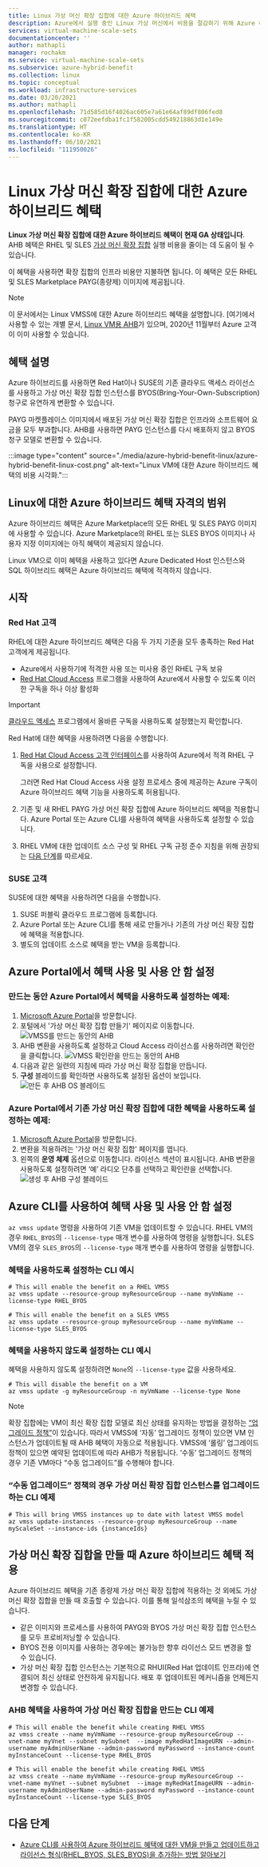 ```yaml
---
title: Linux 가상 머신 확장 집합에 대한 Azure 하이브리드 혜택
description: Azure에서 실행 중인 Linux 가상 머신에서 비용을 절감하기 위해 Azure 하이브리드 혜택을 가상 머신 확장 집합에 적용하는 방법을 알아봅니다.
services: virtual-machine-scale-sets
documentationcenter: ''
author: mathapli
manager: rochakm
ms.service: virtual-machine-scale-sets
ms.subservice: azure-hybrid-benefit
ms.collection: linux
ms.topic: conceptual
ms.workload: infrastructure-services
ms.date: 03/20/2021
ms.author: mathapli
ms.openlocfilehash: 71d585d16f4026ac605e7a61e64af89df806fed8
ms.sourcegitcommit: c072eefdba1fc1f582005cdd549218863d1e149e
ms.translationtype: HT
ms.contentlocale: ko-KR
ms.lasthandoff: 06/10/2021
ms.locfileid: "111950026"
---
```

# <a name="azure-hybrid-benefit-for-linux-virtual-machine-scale-set"></a>Linux 가상 머신 확장 집합에 대한 Azure 하이브리드 혜택

**Linux 가상 머신 확장 집합에 대한 Azure 하이브리드 혜택이 현재 GA 상태입니다**. AHB 혜택은 RHEL 및 SLES [가상 머신 확장 집합](./overview.md) 실행 비용을 줄이는 데 도움이 될 수 있습니다.

이 혜택을 사용하면 확장 집합의 인프라 비용만 지불하면 됩니다. 이 혜택은 모든 RHEL 및 SLES Marketplace PAYG(종량제) 이미지에 제공됩니다.


>[!NOTE]
> 이 문서에서는 Linux VMSS에 대한 Azure 하이브리드 혜택을 설명합니다. [여기에서 사용할 수 있는 개별 문서, [Linux VM용 AHB](../virtual-machines/linux/azure-hybrid-benefit-linux.md)가 있으며, 2020년 11월부터 Azure 고객이 이미 사용할 수 있습니다.

## <a name="benefit-description"></a>혜택 설명
Azure 하이브리드를 사용하면 Red Hat이나 SUSE의 기존 클라우드 액세스 라이선스를 사용하고 가상 머신 확장 집합 인스턴스를 BYOS(Bring-Your-Own-Subscription) 청구로 유연하게 변환할 수 있습니다. 

PAYG 마켓플레이스 이미지에서 배포된 가상 머신 확장 집합은 인프라와 소프트웨어 요금을 모두 부과합니다. AHB를 사용하면 PAYG 인스턴스를 다시 배포하지 않고 BYOS 청구 모델로 변환할 수 있습니다.

:::image type="content" source="./media/azure-hybrid-benefit-linux/azure-hybrid-benefit-linux-cost.png" alt-text="Linux VM에 대한 Azure 하이브리드 혜택의 비용 시각화.":::

## <a name="scope-of-azure-hybrid-benefit-eligibility-for-linux"></a>Linux에 대한 Azure 하이브리드 혜택 자격의 범위
Azure 하이브리드 혜택은 Azure Marketplace의 모든 RHEL 및 SLES PAYG 이미지에 사용할 수 있습니다. Azure Marketplace의 RHEL 또는 SLES BYOS 이미지나 사용자 지정 이미지에는 아직 혜택이 제공되지 않습니다.

Linux VM으로 이미 혜택을 사용하고 있다면 Azure Dedicated Host 인스턴스와 SQL 하이브리드 혜택은 Azure 하이브리드 혜택에 적격하지 않습니다.

## <a name="get-started"></a>시작

### <a name="red-hat-customers"></a>Red Hat 고객

RHEL에 대한 Azure 하이브리드 혜택은 다음 두 가지 기준을 모두 충족하는 Red Hat 고객에게 제공됩니다.

- Azure에서 사용하기에 적격한 사용 또는 미사용 중인 RHEL 구독 보유
- [Red Hat Cloud Access](https://www.redhat.com/en/technologies/cloud-computing/cloud-access) 프로그램을 사용하여 Azure에서 사용할 수 있도록 이러한 구독을 하나 이상 활성화

> [!IMPORTANT]
> [클라우드 액세스](https://www.redhat.com/en/technologies/cloud-computing/cloud-access) 프로그램에서 올바른 구독을 사용하도록 설정했는지 확인합니다.

Red Hat에 대한 혜택을 사용하려면 다음을 수행합니다.

1. [Red Hat Cloud Access 고객 인터페이스](https://access.redhat.com/management/cloud)를 사용하여 Azure에서 적격 RHEL 구독을 사용으로 설정합니다.

   그러면 Red Hat Cloud Access 사용 설정 프로세스 중에 제공하는 Azure 구독이 Azure 하이브리드 혜택 기능을 사용하도록 허용됩니다.
1. 기존 및 새 RHEL PAYG 가상 머신 확장 집합에 Azure 하이브리드 혜택을 적용합니다. Azure Portal 또는 Azure CLI를 사용하여 혜택을 사용하도록 설정할 수 있습니다.
1. RHEL VM에 대한 업데이트 소스 구성 및 RHEL 구독 규정 준수 지침을 위해 권장되는 [다음 단계](https://access.redhat.com/articles/5419341)를 따르세요.


### <a name="suse-customers"></a>SUSE 고객

SUSE에 대한 혜택을 사용하려면 다음을 수행합니다.

1. SUSE 퍼블릭 클라우드 프로그램에 등록합니다.
1. Azure Portal 또는 Azure CLI를 통해 새로 만들거나 기존의 가상 머신 확장 집합에 혜택을 적용합니다.
1. 별도의 업데이트 소스로 혜택을 받는 VM을 등록합니다.


## <a name="enable-and-disable-the-benefit-on-azure-portal"></a>Azure Portal에서 혜택 사용 및 사용 안 함 설정 
### <a name="azure-portal-example-to-enable-the-benefit-during-creation"></a>만드는 동안 Azure Portal에서 혜택을 사용하도록 설정하는 예제:
1. [Microsoft Azure Portal](https://portal.azure.com/)을 방문합니다.
1. 포털에서 '가상 머신 확장 집합 만들기' 페이지로 이동합니다.
 ![VMSS를 만드는 동안의 AHB](./media/azure-hybrid-benefit-linux/create-vmss-ahb.png)
1. AHB 변환을 사용하도록 설정하고 Cloud Access 라이선스를 사용하려면 확인란을 클릭합니다.
 ![VMSS 확인란을 만드는 동안의 AHB](./media/azure-hybrid-benefit-linux/create-vmss-ahb-checkbox.png)
1. 다음과 같은 일련의 지침에 따라 가상 머신 확장 집합을 만듭니다.
1. **구성** 블레이드를 확인하면 사용하도록 설정된 옵션이 보입니다. 
![만든 후 AHB OS 블레이드](./media/azure-hybrid-benefit-linux/create-vmss-ahb-os-blade.png)

### <a name="azure-portal-example-to-enable-the-benefit-for-an-existing-virtual-machine-scale-set"></a>Azure Portal에서 기존 가상 머신 확장 집합에 대한 혜택을 사용하도록 설정하는 예제:
1. [Microsoft Azure Portal](https://portal.azure.com/)을 방문합니다.
1. 변환을 적용하려는 '가상 머신 확장 집합' 페이지를 엽니다.
1. 왼쪽의 **운영 체제** 옵션으로 이동합니다. 라이선스 섹션이 표시됩니다. AHB 변환을 사용하도록 설정하려면 ‘예’ 라디오 단추를 선택하고 확인란을 선택합니다.
![생성 후 AHB 구성 블레이드](./media/azure-hybrid-benefit-linux/create-vmss-ahb-os-blade.png)



## <a name="enable-and-disable-the-benefit-using-azure-cli"></a>Azure CLI를 사용하여 혜택 사용 및 사용 안 함 설정

`az vmss update` 명령을 사용하여 기존 VM을 업데이트할 수 있습니다. RHEL VM의 경우 `RHEL_BYOS`의 `--license-type` 매개 변수를 사용하여 명령을 실행합니다. SLES VM의 경우 `SLES_BYOS`의 `--license-type` 매개 변수를 사용하여 명령을 실행합니다.

### <a name="cli-example-to-enable-the-benefit"></a>혜택을 사용하도록 설정하는 CLI 예시
```azurecli
# This will enable the benefit on a RHEL VMSS
az vmss update --resource-group myResourceGroup --name myVmName --license-type RHEL_BYOS

# This will enable the benefit on a SLES VMSS
az vmss update --resource-group myResourceGroup --name myVmName --license-type SLES_BYOS
```
### <a name="cli-example-to-disable-the-benefit"></a>혜택을 사용하지 않도록 설정하는 CLI 예시
혜택을 사용하지 않도록 설정하려면 `None`의 `--license-type` 값을 사용하세요.

```azurecli
# This will disable the benefit on a VM
az vmss update -g myResourceGroup -n myVmName --license-type None
```

>[!NOTE]
> 확장 집합에는 VM이 최신 확장 집합 모델로 최신 상태를 유지하는 방법을 결정하는 [“업그레이드 정책”](./virtual-machine-scale-sets-upgrade-scale-set.md#how-to-bring-vms-up-to-date-with-the-latest-scale-set-model)이 있습니다. 따라서 VMSS에 ‘자동’ 업그레이드 정책이 있으면 VM 인스턴스가 업데이트될 때 AHB 혜택이 자동으로 적용됩니다. VMSS에 ‘롤링’ 업그레이드 정책이 있으면 예약된 업데이트에 따라 AHB가 적용됩니다.
‘수동’ 업그레이드 정책의 경우 기존 VM마다 “수동 업그레이드”를 수행해야 합니다.  

### <a name="cli-example-to-upgrade-virtual-machine-scale-set-instances-in-case-of-manual-upgrade-policy"></a>“수동 업그레이드” 정책의 경우 가상 머신 확장 집합 인스턴스를 업그레이드하는 CLI 예제 
```azurecli
# This will bring VMSS instances up to date with latest VMSS model 
az vmss update-instances --resource-group myResourceGroup --name myScaleSet --instance-ids {instanceIds}
```

## <a name="apply-the-azure-hybrid-benefit-at-virtual-machine-scale-set-create-time"></a>가상 머신 확장 집합을 만들 때 Azure 하이브리드 혜택 적용 
Azure 하이브리드 혜택을 기존 종량제 가상 머신 확장 집합에 적용하는 것 외에도 가상 머신 확장 집합을 만들 때 호출할 수 있습니다. 이를 통해 일석삼조의 혜택을 누릴 수 있습니다.
- 같은 이미지와 프로세스를 사용하여 PAYG와 BYOS 가상 머신 확장 집합 인스턴스를 모두 프로비저닝할 수 있습니다.
- BYOS 전용 이미지를 사용하는 경우에는 불가능한 향후 라이선스 모드 변경을 할 수 있습니다.
- 가상 머신 확장 집합 인스턴스는 기본적으로 RHUI(Red Hat 업데이트 인프라)에 연결되어 최신 상태로 안전하게 유지됩니다. 배포 후 업데이트된 메커니즘을 언제든지 변경할 수 있습니다.

### <a name="cli-example-to-create-virtual-machine-scale-set-with-ahb-benefit"></a>AHB 혜택을 사용하여 가상 머신 확장 집합을 만드는 CLI 예제
```azurecli
# This will enable the benefit while creating RHEL VMSS
az vmss create --name myVmName --resource-group myResourceGroup --vnet-name myVnet --subnet mySubnet  --image myRedHatImageURN --admin-username myAdminUserName --admin-password myPassword --instance-count myInstanceCount --license-type RHEL_BYOS 

# This will enable the benefit while creating RHEL VMSS
az vmss create --name myVmName --resource-group myResourceGroup --vnet-name myVnet --subnet mySubnet  --image myRedHatImageURN --admin-username myAdminUserName --admin-password myPassword --instance-count myInstanceCount --license-type SLES_BYOS
```

## <a name="next-steps"></a>다음 단계
* [Azure CLI를 사용하여 Azure 하이브리드 혜택에 대한 VM을 만들고 업데이트하고 라이선스 형식(RHEL_BYOS, SLES_BYOS)을 추가하는 방법 알아보기](/cli/azure/vmss)
